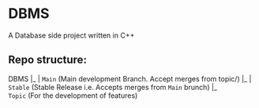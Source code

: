 # DBMS
A Database side project written in C++

## Repo structure:
  DBMS
    |_
    |  `Main` (Main development Branch. Accept merges from topic/)
    |_
    |  `Stable` (Stable Release i.e. Accepts merges from `Main` brunch)
    |_  
       `Topic` (For the development of features)
       
